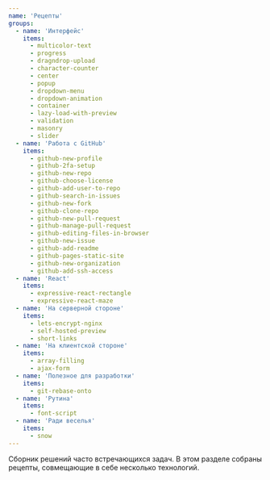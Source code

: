 ```yaml
---
name: 'Рецепты'
groups:
  - name: 'Интерфейс'
    items:
      - multicolor-text
      - progress
      - dragndrop-upload
      - character-counter
      - center
      - popup
      - dropdown-menu
      - dropdown-animation
      - container
      - lazy-load-with-preview
      - validation
      - masonry
      - slider
  - name: 'Работа с GitHub'
    items:
      - github-new-profile
      - github-2fa-setup
      - github-new-repo
      - github-choose-license
      - github-add-user-to-repo
      - github-search-in-issues
      - github-new-fork
      - github-clone-repo
      - github-new-pull-request
      - github-manage-pull-request
      - github-editing-files-in-browser
      - github-new-issue
      - github-add-readme
      - github-pages-static-site
      - github-new-organization
      - github-add-ssh-access
  - name: 'React'
    items:
      - expressive-react-rectangle
      - expressive-react-maze
  - name: 'На серверной стороне'
    items:
      - lets-encrypt-nginx
      - self-hosted-preview
      - short-links
  - name: 'На клиентской стороне'
    items:
      - array-filling
      - ajax-form
  - name: 'Полезное для разработки'
    items:
      - git-rebase-onto
  - name: 'Рутина'
    items:
      - font-script
  - name: 'Ради веселья'
    items:
      - snow
---
```


Сборник решений часто встречающихся задач. В этом разделе собраны рецепты, совмещающие в себе несколько технологий.
